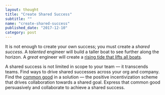 ```yaml
---
layout: thought
title: "Create Shared Success"
subtitle: ""
name: "create-shared-success"
published_date: "2017-12-10"
category: post
---
```


It is not enough to create your own success; you must create a *shared success*.
A *talented* engineer will build a taller boat to see further along the horizon.
A *great* engineer will create a [rising tide that lifts all boats][tide].

A shared success is not limited in scope to your team &mdash; it transcends
teams. Find ways to drive shared successes across your org and company. Find
the [common good][common-good] in a solution &mdash; the positive
incentivization scheme that drives collaboration towards a shared goal. Express
that common good persuasively and collaborate to achieve a shared success.

[common-good]: https://en.wikipedia.org/wiki/Common_good
[tide]: https://en.wikipedia.org/wiki/A_rising_tide_lifts_all_boats
